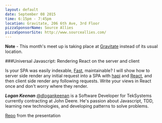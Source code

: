 ```yaml
---
layout: default
date: September 08 2015
time: 6:15pm - 7:45pm
location: Gravitate, 206 6th Ave, 3rd Floor
pizzaSponsorName: Source Allies
pizzaSponsorSite: http://www.sourceallies.com/
---
```


**Note** - This month's meet up is taking place at [Gravitate](http://www.gravitatedsm.com/) instead of its usual location.

###Universal Javascript: Rendering React on the server and client

Is your SPA was easily indexable, [Fast](https://blog.twitter.com/2012/improving-performance-on-twittercom), maintainable?  I will show how to server side render any initial request into a SPA with [hapi](http://hapijs.com/) and [React](http://facebook.github.io/react/), and then client side render any following requests.  Write your views in React once and don't worry where they render.

***Logan Keenan*** [@dlogankeenan](https://twitter.com/dlogankeenan) is a Software Developer for TekSystems currently contracting at John Deere.  He's passion about Javascript, TDD, learning new technologies, and developing patterns to solve problems. 

[Repo](https://github.com/dlogankeenan/universal-javascript-react-views) from the presentation
